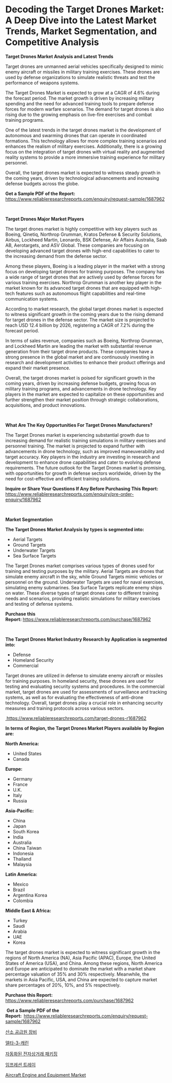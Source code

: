 <p><h1>Decoding the Target Drones Market: A Deep Dive into the Latest Market Trends, Market Segmentation, and Competitive Analysis</h1></p><p><strong>Target Drones Market Analysis and Latest Trends</strong></p>
<p><p>Target drones are unmanned aerial vehicles specifically designed to mimic enemy aircraft or missiles in military training exercises. These drones are used by defense organizations to simulate realistic threats and test the performance of weapons systems.</p><p>The Target Drones Market is expected to grow at a CAGR of 4.6% during the forecast period. The market growth is driven by increasing military spending and the need for advanced training tools to prepare defense forces for modern warfare scenarios. The demand for target drones is also rising due to the growing emphasis on live-fire exercises and combat training programs.</p><p>One of the latest trends in the target drones market is the development of autonomous and swarming drones that can operate in coordinated formations. This technology allows for more complex training scenarios and enhances the realism of military exercises. Additionally, there is a growing focus on the integration of target drones with virtual reality and augmented reality systems to provide a more immersive training experience for military personnel.</p><p>Overall, the target drones market is expected to witness steady growth in the coming years, driven by technological advancements and increasing defense budgets across the globe.</p></p>
<p><strong>Get a Sample PDF of the Report:&nbsp;</strong> <a href="https://www.reliableresearchreports.com/enquiry/request-sample/1687962">https://www.reliableresearchreports.com/enquiry/request-sample/1687962</a></p>
<p>&nbsp;</p>
<p><strong>Target Drones Major Market Players</strong></p>
<p><p>The target drones market is highly competitive with key players such as Boeing, Qinetiq, Northrop Grumman, Kratos Defense & Security Solutions, Airbus, Lockheed Martin, Leonardo, BSK Defense, Air Affairs Australia, Saab AB, Aerotargets, and ASV Global. These companies are focusing on developing advanced target drones with high-end capabilities to cater to the increasing demand from the defense sector.</p><p>Among these players, Boeing is a leading player in the market with a strong focus on developing target drones for training purposes. The company has a wide range of target drones that are actively used by defense forces for various training exercises. Northrop Grumman is another key player in the market known for its advanced target drones that are equipped with high-tech features such as autonomous flight capabilities and real-time communication systems.</p><p>According to market research, the global target drones market is expected to witness significant growth in the coming years due to the rising demand for target drones in the defense sector. The market size is projected to reach USD 12.4 billion by 2026, registering a CAGR of 7.2% during the forecast period.</p><p>In terms of sales revenue, companies such as Boeing, Northrop Grumman, and Lockheed Martin are leading the market with substantial revenue generation from their target drone products. These companies have a strong presence in the global market and are continuously investing in research and development activities to enhance their product offerings and expand their market presence.</p><p>Overall, the target drones market is poised for significant growth in the coming years, driven by increasing defense budgets, growing focus on military training programs, and advancements in drone technology. Key players in the market are expected to capitalize on these opportunities and further strengthen their market position through strategic collaborations, acquisitions, and product innovations.</p></p>
<p>&nbsp;</p>
<p><strong>What Are The Key Opportunities For Target Drones Manufacturers?</strong></p>
<p><p>The Target Drones market is experiencing substantial growth due to increasing demand for realistic training simulations in military exercises and personnel training. The market is projected to expand further with advancements in drone technology, such as improved maneuverability and target accuracy. Key players in the industry are investing in research and development to enhance drone capabilities and cater to evolving defense requirements. The future outlook for the Target Drones market is promising, with opportunities for growth in defense sectors worldwide, driven by the need for cost-effective and efficient training solutions.</p></p>
<p><strong>Inquire or Share Your Questions If Any Before Purchasing This Report:</strong> <a href="https://www.reliableresearchreports.com/enquiry/pre-order-enquiry/1687962">https://www.reliableresearchreports.com/enquiry/pre-order-enquiry/1687962</a></p>
<p>&nbsp;</p>
<p><strong>Market Segmentation</strong></p>
<p><strong>The Target Drones Market Analysis by types is segmented into:</strong></p>
<p><ul><li>Aerial Targets</li><li>Ground Targets</li><li>Underwater Targets</li><li>Sea Surface Targets</li></ul></p>
<p><p>The Target Drones market comprises various types of drones used for training and testing purposes by the military. Aerial Targets are drones that simulate enemy aircraft in the sky, while Ground Targets mimic vehicles or personnel on the ground. Underwater Targets are used for naval exercises, simulating enemy submarines. Sea Surface Targets replicate enemy ships on water. These diverse types of target drones cater to different training needs and scenarios, providing realistic simulations for military exercises and testing of defense systems.</p></p>
<p><strong>Purchase this Report:&nbsp;</strong><a href="https://www.reliableresearchreports.com/purchase/1687962">https://www.reliableresearchreports.com/purchase/1687962</a></p>
<p>&nbsp;</p>
<p><strong>The Target Drones Market Industry Research by Application is segmented into:</strong></p>
<p><ul><li>Defense</li><li>Homeland Security</li><li>Commercial</li></ul></p>
<p><p>Target drones are utilized in defense to simulate enemy aircraft or missiles for training purposes. In homeland security, these drones are used for testing and evaluating security systems and procedures. In the commercial market, target drones are used for assessments of surveillance and tracking systems, as well as for evaluating the effectiveness of anti-drone technology. Overall, target drones play a crucial role in enhancing security measures and training protocols across various sectors.</p></p>
<p><a href="https://www.reliableresearchreports.com/target-drones-r1687962">&nbsp;https://www.reliableresearchreports.com/target-drones-r1687962</a></p>
<p><strong>In terms of Region, the Target Drones Market Players available by Region are:</strong></p>
<p>
    <p> <strong> North America: </strong>
        <ul>
            <li>United States</li>
            <li>Canada</li>
        </ul>
        </p> 
    <p> <strong> Europe: </strong>
        <ul>
            <li>Germany</li>
            <li>France</li>
            <li>U.K.</li>
            <li>Italy</li>
            <li>Russia</li>
        </ul>
        </p> 
    <p> <strong> Asia-Pacific: </strong>
        <ul>
            <li>China</li>
            <li>Japan</li>
            <li>South Korea</li>
            <li>India</li>
            <li>Australia</li>
            <li>China Taiwan</li>
            <li>Indonesia</li>
            <li>Thailand</li>
            <li>Malaysia</li>
        </ul>
        </p> 
    <p> <strong> Latin America: </strong>
        <ul>
            <li>Mexico</li>
            <li>Brazil</li>
            <li>Argentina Korea</li>
            <li>Colombia</li>
        </ul>
        </p> 
    <p> <strong> Middle East & Africa: </strong>
        <ul>
            <li>Turkey</li>
            <li>Saudi</li>
            <li>Arabia</li>
            <li>UAE</li>
            <li>Korea</li>
        </ul>
    </p>
    </p>
<p><p>The target drones market is expected to witness significant growth in the regions of North America (NA), Asia Pacific (APAC), Europe, the United States of America (USA), and China. Among these regions, North America and Europe are anticipated to dominate the market with a market share percentage valuation of 35% and 30% respectively. Meanwhile, the markets in Asia Pacific, USA, and China are expected to capture market share percentages of 20%, 10%, and 5% respectively.</p></p>
<p><strong>Purchase this Report: </strong><a href="https://www.reliableresearchreports.com/purchase/1687962">https://www.reliableresearchreports.com/purchase/1687962</a></p>
<p>&nbsp;<strong>Get a Sample PDF of the Report:&nbsp;&nbsp;</strong><a href="https://www.reliableresearchreports.com/enquiry/request-sample/1687962">https://www.reliableresearchreports.com/enquiry/request-sample/1687962</a></p>
<p><strong></strong></p>
<p><p><a href="https://medium.com/@koleledner/%EC%82%B0%EC%86%8C-%EC%9B%90%EC%B2%9C-%EC%9E%A5%EB%B9%84-%EC%82%B0%EC%97%85%EC%97%90-%EB%8C%80%ED%95%9C-%ED%86%B5%EC%B0%B0-%EC%8B%9C%EC%9E%A5-%EC%9E%AC%EC%A0%95-%EC%83%81%ED%83%9C-%EC%8B%9C%EC%9E%A5-%EA%B7%9C%EB%AA%A8-%EB%B0%8F-2031%EB%85%84%EA%B9%8C%EC%A7%80%EC%9D%98-%EC%88%98%EC%9D%B5-%EB%B6%84%EC%84%9D-6897648c16e7">산소 공급원 장비</a></p><p><a href="https://github.com/kimvicki3212024/Market-Research-Report-List-1/blob/main/4666544118155.md">델타-3-캐린</a></p><p><a href="https://github.com/marufmohassin05/Market-Research-Report-List-1/blob/main/9288802118156.md">자동화된 전자상거래 패키징</a></p><p><a href="https://medium.com/@munchkin678568/%EC%9D%B8%EC%83%81-%ED%8A%B8%EB%A0%88%EC%9D%B4-%EC%8B%9C%EC%9E%A5-%EA%B7%9C%EB%AA%A8-%EB%B0%8F-%EC%A0%90%EC%9C%A0%EC%9C%A8-%EB%B6%84%EC%84%9D-%EC%84%B1%EC%9E%A5-%ED%8A%B8%EB%A0%8C%EB%93%9C-%EB%B0%8F-%EC%98%88%EC%B8%A1-2024-2031-336cfbd19179">임프레션 트레이</a></p><p><a href="https://github.com/qrkceaah30/Market-Research-Report-List-1/blob/main/aircraft-engine-and-equipment-market.md">Aircraft Engine and Equipment Market</a></p></p>